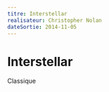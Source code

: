 ```yaml
---
titre: Interstellar  
realisateur: Christopher Nolan  
dateSortie: 2014-11-05
---
```


# Interstellar
Classique